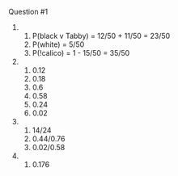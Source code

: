Question #1

1.
    1. P(black v Tabby) = 12/50 + 11/50 = 23/50
    2. P(white) = 5/50
    3. P(!calico) = 1 - 15/50 = 35/50


2.
    1. 0.12
    2. 0.18
    3. 0.6
    4. 0.58
    5. 0.24
    6. 0.02

3.
    1. 14/24
    2. 0.44/0.76
    3. 0.02/0.58

4.
    1. 0.176